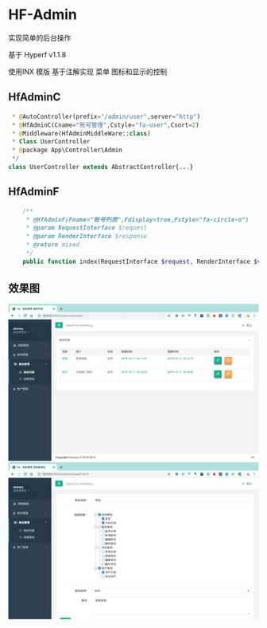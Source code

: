 # HF-Admin

实现简单的后台操作

基于 Hyperf v1.1.8

使用INX 模版 基于注解实现 菜单 图标和显示的控制

## HfAdminC
```php
 * @AutoController(prefix="/admin/user",server="http")
 * @HfAdminC(Cname="账号管理",Cstyle="fa-user",Csort=2)
 * @Middleware(HfAdminMiddleWare::class)
 * Class UserController
 * @package App\Controller\Admin
 */
class UserController extends AbstractController{...}
```
## HfAdminF
```php
    /**
     * @HfAdminF(Fname="账号列表",Fdisplay=true,Fstyle="fa-circle-o")
     * @param RequestInterface $request
     * @param RenderInterface $response
     * @return mixed
     */
    public function index(RequestInterface $request, RenderInterface $view){...}
```
## 效果图

![role_list](./public/static/role_list.png)
![edit_role](./public/static/edit_role.png)